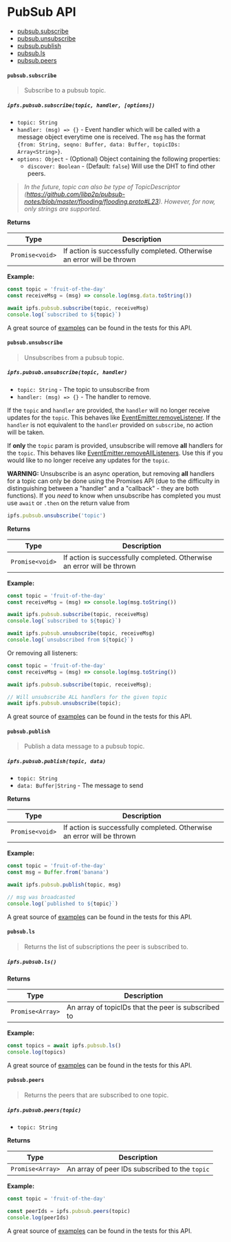 # PubSub API

* [pubsub.subscribe](#pubsubsubscribe)
* [pubsub.unsubscribe](#pubsubunsubscribe)
* [pubsub.publish](#pubsubpublish)
* [pubsub.ls](#pubsubls)
* [pubsub.peers](#pubsubpeers)

#### `pubsub.subscribe`

> Subscribe to a pubsub topic.

##### `ipfs.pubsub.subscribe(topic, handler, [options])`

- `topic: String`
- `handler: (msg) => {}` - Event handler which will be called with a message object everytime one is received. The `msg` has the format `{from: String, seqno: Buffer, data: Buffer, topicIDs: Array<String>}`.
- `options: Object` - (Optional) Object containing the following properties:
  - `discover: Boolean` - (Default: `false`) Will use the DHT to find other peers.

> _In the future, topic can also be type of TopicDescriptor (https://github.com/libp2p/pubsub-notes/blob/master/flooding/flooding.proto#L23). However, for now, only strings are supported._

**Returns**

| Type | Description |
| -------- | -------- |
| `Promise<void>` | If action is successfully completed. Otherwise an error will be thrown |

**Example:**

```JavaScript
const topic = 'fruit-of-the-day'
const receiveMsg = (msg) => console.log(msg.data.toString())

await ipfs.pubsub.subscribe(topic, receiveMsg)
console.log(`subscribed to ${topic}`)
```

A great source of [examples][] can be found in the tests for this API.

#### `pubsub.unsubscribe`

> Unsubscribes from a pubsub topic.

##### `ipfs.pubsub.unsubscribe(topic, handler)`

- `topic: String` - The topic to unsubscribe from
- `handler: (msg) => {}` - The handler to remove.

If the `topic` and `handler` are provided, the `handler` will no longer receive updates for the `topic`. This behaves like [EventEmitter.removeListener](https://nodejs.org/dist/latest/docs/api/events.html#events_emitter_removelistener_eventname_listener). If the `handler` is not equivalent to the `handler` provided on `subscribe`, no action will be taken.

If **only** the `topic` param is provided, unsubscribe will remove **all** handlers for the `topic`. This behaves like [EventEmitter.removeAllListeners](https://nodejs.org/dist/latest/docs/api/events.html#events_emitter_removealllisteners_eventname). Use this if you would like to no longer receive any updates for the `topic`.

**WARNING:** Unsubscribe is an async operation, but removing **all** handlers for a topic can only be done using the Promises API (due to the difficulty in distinguishing between a "handler" and a "callback" - they are both functions). If you _need_ to know when unsubscribe has completed you must use `await` or `.then` on the return value from

```JavaScript
ipfs.pubsub.unsubscribe('topic')
```

**Returns**

| Type | Description |
| -------- | -------- |
| `Promise<void>` | If action is successfully completed. Otherwise an error will be thrown |

**Example:**

```JavaScript
const topic = 'fruit-of-the-day'
const receiveMsg = (msg) => console.log(msg.toString())

await ipfs.pubsub.subscribe(topic, receiveMsg)
console.log(`subscribed to ${topic}`)

await ipfs.pubsub.unsubscribe(topic, receiveMsg)
console.log(`unsubscribed from ${topic}`)
```

Or removing all listeners:
```JavaScript
const topic = 'fruit-of-the-day'
const receiveMsg = (msg) => console.log(msg.toString())

await ipfs.pubsub.subscribe(topic, receiveMsg);

// Will unsubscribe ALL handlers for the given topic
await ipfs.pubsub.unsubscribe(topic);
```

A great source of [examples][] can be found in the tests for this API.

#### `pubsub.publish`

> Publish a data message to a pubsub topic.

##### `ipfs.pubsub.publish(topic, data)`

- `topic: String`
- `data: Buffer|String` - The message to send

**Returns**

| Type | Description |
| -------- | -------- |
| `Promise<void>` | If action is successfully completed. Otherwise an error will be thrown |

**Example:**

```JavaScript
const topic = 'fruit-of-the-day'
const msg = Buffer.from('banana')

await ipfs.pubsub.publish(topic, msg)

// msg was broadcasted
console.log(`published to ${topic}`)
```

A great source of [examples][] can be found in the tests for this API.

#### `pubsub.ls`

> Returns the list of subscriptions the peer is subscribed to.

##### `ipfs.pubsub.ls()`

**Returns**

| Type | Description |
| -------- | -------- |
| `Promise<Array>` | An array of topicIDs that the peer is subscribed to |

**Example:**

```JavaScript
const topics = await ipfs.pubsub.ls()
console.log(topics)
```

A great source of [examples][] can be found in the tests for this API.

#### `pubsub.peers`

> Returns the peers that are subscribed to one topic.

##### `ipfs.pubsub.peers(topic)`

- `topic: String`

**Returns**

| Type | Description |
| -------- | -------- |
| `Promise<Array>` | An array of peer IDs subscribed to the `topic` |

**Example:**

```JavaScript
const topic = 'fruit-of-the-day'

const peerIds = ipfs.pubsub.peers(topic)
console.log(peerIds)
```

A great source of [examples][] can be found in the tests for this API.

[examples]: https://github.com/ipfs/interface-ipfs-core/blob/master/src/pubsub

